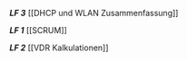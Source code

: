 ***LF 3***
[[DHCP und WLAN Zusammenfassung]]

***LF 1***
[[SCRUM]]

***LF 2***
[[VDR Kalkulationen]]

